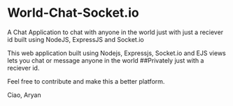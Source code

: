 # World-Chat-Socket.io

A Chat Application to chat with anyone in the world just with just a reciever id built using NodeJS, ExpressJS and Socket.io 

This web application built using Nodejs, Expressjs, Socket.io and EJS views lets you chat or message anyone in the world ##Privately just with a reciever id.

Feel free to contribute and make this a better platform.


Ciao,
Aryan
